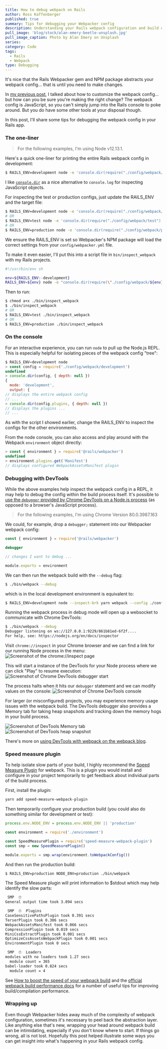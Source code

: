 ```yaml
---
title: How to debug webpack on Rails
author: Ross Kaffenberger
published: true
summary: Tips for debugging your Webpacker config
description: Understanding your Rails webpack configuration and build output can be a little confusing, especially if you're new to either Rails or webpack. This post contains a few tips for debugging your Webpacker setup, some specific to Rails Webpacker, some generally applicable to webpack.
pull_image: 'blog/stock/alan-emery-beetle-unsplash.jpg'
pull_image_caption: Photo by Alan Emery on Unsplash
series:
category: Code
tags:
  - Rails
  - Webpack
type: Debugging
---
```


It's nice that the Rails Webpacker gem and NPM package abstracts your webpack config... that is until you need to make changes.

In [my previous post](/blog/how-to-customize-webpack-for-rails-apps.html), I talked about how to customize the webpack config... but how can you be sure you're making the right change? The webpack config is JavaScript, so you can't simply jump into the Rails console to poke around. But you do have some other tools at your disposal though.

In this post, I'll share some tips for debugging the webpack config in your Rails app.

### The one-liner

> For the following examples, I'm using Node v12.13.1.

Here's a quick one-liner for printing the entire Rails webpack config in development:

```sh
$ RAILS_ENV=development node -e 'console.dir(require("./config/webpack/development"), { depth: null })'
```

I like [`console.dir`](https://nodejs.org/api/console.html#console_console_dir_obj_options) as a nice alternative to `console.log` for inspecting JavaScript objects.

For inspecting the test or production configs, just update the RAILS_ENV and the target file:

```sh
$ RAILS_ENV=development node -e 'console.dir(require("./config/webpack/development"), { depth: null })'
# OR
$ RAILS_ENV=test node -e 'console.dir(require("./config/webpack/test"), { depth: null })'
# OR
$ RAILS_ENV=production node -e 'console.dir(require("./config/webpack/production"), { depth: null })'
```

We ensure the RAILS_ENV is set so Webpacker's NPM package will load the correct settings from your `config/webpacker.yml` file.

To make it even easier, I'll put this into a script file in `bin/inspect_webpack` with my Rails projects.

```sh
#!/usr/bin/env sh

env=${RAILS_ENV:-development}
RAILS_ENV=${env} node -e "console.dir(require(\"./config/webpack/${env}\"), { depth: null })"
```
Then to run:
```sh
$ chmod a+x ./bin/inspect_webpack
$ ./bin/inspect_webpack
# OR
$ RAILS_ENV=test ./bin/inspect_webpack
# OR
$ RAILS_ENV=production ./bin/inspect_webpack
```

### On the console

For an interactive experience, you can run `node` to pull up the Node.js REPL. This is especially helpful for isolating pieces of the webpack config "tree":

```javascript
$ RAILS_ENV=development node
> const config = require('./config/webpack/development')
undefined
> console.dir(config, { depth: null })
{
  mode: 'development',
  output: {
// displays the entire webpack config
// ...
> console.dir(config.plugins, { depth: null })
// displays the plugins ...
// ...
```

As with the script I showed earlier, change the RAILS_ENV to inspect the configs for the other environments.

From the node console, you can also access and play around with the Webpack `environment` object directly:

```javascript
> const { environment } = require('@rails/webpacker')
undefined
> environment.plugins.get('Manifest')
// displays configured WebpackAssetsManifest plugin
```

### Debugging with DevTools

While the above examples help inspect the webpack config in a REPL, it may help to debug the config within the build process itself. It's possible to [use the `debugger` provided by Chrome DevTools on a Node.js process](https://medium.com/@paul_irish/debugging-node-js-nightlies-with-chrome-devtools-7c4a1b95ae27) (as opposed to a browser's JavaScript process).

> For the following examples, I'm using Chrome Version 80.0.3987.163

We could, for example, drop a `debugger;` statement into our Webpacker webpack config:

```javascript
const { environment } = require('@rails/webpacker')

debugger

// changes I want to debug ...

module.exports = environment
```

We can then run the webpack build with the `--debug` flag:

```sh
$ ./bin/webpack --debug
```

which is in the local development environment is equivalent to:

```sh
$ RAILS_ENV=development node --inspect-brk yarn webpack --config ./config/webpack/development.js
```

Running the webpack process in debug mode will open up a websocket to communicate with Chrome DevTools:

```sh
$ ./bin/webpack --debug
Debugger listening on ws://127.0.0.1:9229/861b81ed-6f2f....
For help, see: https://nodejs.org/en/docs/inspector
```

Visit `chrome://inspect` in your Chrome browser and we can find a link for our running Node process in the menu:
![Screenshot of the chrome://inspect page](blog/webpack/chrome-inspect-main.png)

This will start a instance of the DevTools for your Node process where we can click "Play" to resume execution:
![Screenshot of Chrome DevTools debugger start](blog/webpack/chrome-inspect-webpack-debug-1.png)

The process halts when it hits our `debugger` statement and we can modify values on the console:
![Screenshot of Chrome DevTools console](blog/webpack/chrome-inspect-webpack-debug-2.png)

For larger (or misconfigured) projects, you may experience memory usage issues with the webpack build. The DevTools debugger also provides a Memory tab for taking heap snapshots and tracking down the memory hogs in your build process.

![Screenshot of DevTools Memory tab](blog/webpack/chrome-inpsect-memory-tab.png)
![Screenshot of DevTools heap snapshot](blog/webpack/chrome-inspect-heap-snapshot.png)

There's more on [using DevTools with webpack on the webpack blog](https://medium.com/webpack/webpack-bits-learn-and-debug-webpack-with-chrome-dev-tools-da1c5b19554).

### Speed measure plugin

To help isolate slow parts of your build, I highly recommend the [Speed Measure Plugin](https://github.com/stephencookdev/speed-measure-webpack-plugin#readme) for webpack. This is a plugin you would install and configure in your project temporarily to get feedback about individual parts of the build process.

First, install the plugin:

```sh
yarn add speed-measure-webpack-plugin
```

Then temporarily configure your production build (you could also do something similar for development or test):

```javascript
process.env.NODE_ENV = process.env.NODE_ENV || 'production'

const environment = require('./environment')

const SpeedMeasurePlugin = require('speed-measure-webpack-plugin')
const smp = new SpeedMeasurePlugin()

module.exports = smp.wrap(environment.toWebpackConfig())
```

And then run the production build:

```sh
$ RAILS_ENV=production NODE_ENV=production ./bin/webpack
```

The Speed Measure plugin will print information to $stdout which may help identify the slow parts:

```sh
 SMP  ⏱
General output time took 3.094 secs

 SMP  ⏱  Plugins
CaseSensitivePathsPlugin took 0.391 secs
TerserPlugin took 0.306 secs
WebpackAssetsManifest took 0.066 secs
CompressionPlugin took 0.019 secs
MiniCssExtractPlugin took 0.001 secs
OptimizeCssAssetsWebpackPlugin took 0.001 secs
EnvironmentPlugin took 0 secs

 SMP  ⏱  Loaders
modules with no loaders took 1.27 secs
  module count = 365
babel-loader took 0.824 secs
  module count = 4
```

See [How to boost the speed of your webpack build](https://dev.to/slashgear_/how-to-boost-the-speed-of-your-webpack-build-16h0) and the [official webpack build performance docs](https://webpack.js.org/guides/build-performance/) for a number of useful tips for improving build/compilation performance.

### Wrapping up

Even though Webpacker hides away much of the complexity of webpack configuration, sometimes it's necessary to peel back the abstraction layer. Like anything else that's new, wrapping your head around webpack build can be intimidating, especially if you don't know where to start. If things go wrong, all is not lost. Hopefully this post helped illustrate some ways you can get insight into what's happening in your Rails webpack config.
